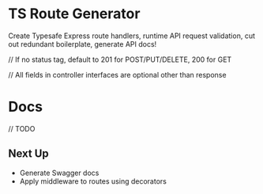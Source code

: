 # TS Route Generator

Create Typesafe Express route handlers, runtime API request validation, cut out redundant boilerplate, generate API docs!

 // If no status tag, default to 201 for POST/PUT/DELETE, 200 for GET
 
 // All fields in controller interfaces are optional other than response

# Docs

// TODO

## Next Up

- Generate Swagger docs
- Apply middleware to routes using decorators

